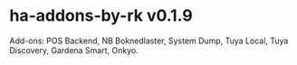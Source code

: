 # ha-addons-by-rk v0.1.9

Add-ons: POS Backend, NB Boknedlaster, System Dump, Tuya Local, Tuya Discovery, Gardena Smart, Onkyo.
